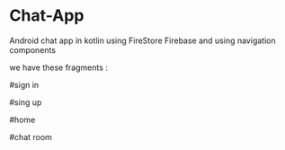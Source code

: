 # Chat-App
Android chat app in kotlin using FireStore Firebase
and using navigation components 

we have these fragments :

#sign in 

#sing up 

#home 

#chat room 
